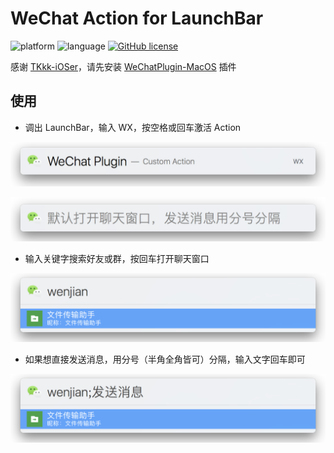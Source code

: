 # WeChat Action for LaunchBar

![platform](https://img.shields.io/badge/platform-macos-lightgrey.svg) ![language](https://img.shields.io/badge/language-javascript-orange.svg) [![GitHub license](https://img.shields.io/github/license/jayqizone/WeChat-LaunchBar.svg)](https://github.com/jayqizone/WeChat-LaunchBar/blob/master/LICENSE)

感谢 [TKkk-iOSer](https://github.com/TKkk-iOSer)，请先安装 [WeChatPlugin-MacOS](https://github.com/TKkk-iOSer/WeChatPlugin-MacOS) 插件

## 使用

- 调出 LaunchBar，输入 WX，按空格或回车激活 Action

![](https://raw.githubusercontent.com/jayqizone/WeChat-LaunchBar/master/images/action.png)

![](https://raw.githubusercontent.com/jayqizone/WeChat-LaunchBar/master/images/hint.png)

- 输入关键字搜索好友或群，按回车打开聊天窗口

![](https://raw.githubusercontent.com/jayqizone/WeChat-LaunchBar/master/images/open.png)

- 如果想直接发送消息，用分号（半角全角皆可）分隔，输入文字回车即可

![](https://raw.githubusercontent.com/jayqizone/WeChat-LaunchBar/master/images/send.png)
